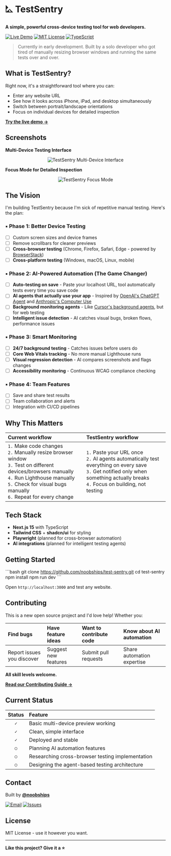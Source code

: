 # ⛡ TestSentry

<div align="left">

**A simple, powerful cross-device testing tool for web developers.**

[![Live Demo](https://img.shields.io/badge/🚀_Try_Live-testsentry.devstool.dev-000000?style=for-the-badge)](https://testsentry.devstool.dev/)
[![MIT License](https://img.shields.io/badge/License-MIT-white?style=for-the-badge&logo=opensourceinitiative&logoColor=black)](LICENSE)
[![TypeScript](https://img.shields.io/badge/TypeScript-000000?style=for-the-badge&logo=typescript&logoColor=white)](https://www.typescriptlang.org/)

</div>

> Currently in early development. Built by a solo developer who got tired of manually resizing browser windows and running the same tests over and over.

## What is TestSentry?

Right now, it's a straightforward tool where you can:
- Enter any website URL 
- See how it looks across iPhone, iPad, and desktop simultaneously
- Switch between portrait/landscape orientations
- Focus on individual devices for detailed inspection

**[Try the live demo →](https://testsentry.devstool.dev/)**

## Screenshots

**Multi-Device Testing Interface**
<div align="center">

![TestSentry Multi-Device Interface](https://rss7lu1con.ufs.sh/f/WPpLHLZ4aXfphJsSqZlIlz8GQ1qkojRbuWKMxasrYF6dvZHt)

</div>

**Focus Mode for Detailed Inspection**
<div align="center">

![TestSentry Focus Mode](https://rss7lu1con.ufs.sh/f/WPpLHLZ4aXfpodkJd8v9OZsLkqiAU0rvbDGdF28anKQyTIJx)

</div>

## The Vision

I'm building TestSentry because I'm sick of repetitive manual testing. Here's the plan:

### ▪️ Phase 1: Better Device Testing
- [ ] Custom screen sizes and device frames
- [ ] Remove scrollbars for cleaner previews
- [ ] **Cross-browser testing** (Chrome, Firefox, Safari, Edge - powered by [BrowserStack](https://www.browserstack.com/))
- [ ] **Cross-platform testing** (Windows, macOS, Linux, mobile)

### ▪️ Phase 2: AI-Powered Automation (The Game Changer)
- [ ] **Auto-testing on save** - Paste your localhost URL, tool automatically tests every time you save code
- [ ] **AI agents that actually use your app** - Inspired by [OpenAI's ChatGPT Agent](https://openai.com/index/introducing-chatgpt-agent/) and [Anthropic's Computer Use](https://www.anthropic.com/news/3-5-models-and-computer-use)
- [ ] **Background monitoring agents** - Like [Cursor's background agents](https://docs.cursor.com/en/background-agent), but for web testing
- [ ] **Intelligent issue detection** - AI catches visual bugs, broken flows, performance issues

### ▪️ Phase 3: Smart Monitoring
- [ ] **24/7 background testing** - Catches issues before users do
- [ ] **Core Web Vitals tracking** - No more manual Lighthouse runs
- [ ] **Visual regression detection** - AI compares screenshots and flags changes
- [ ] **Accessibility monitoring** - Continuous WCAG compliance checking

### ▪️ Phase 4: Team Features
- [ ] Save and share test results
- [ ] Team collaboration and alerts
- [ ] Integration with CI/CD pipelines

## Why This Matters

| **Current workflow** | **TestSentry workflow** |
|:---|:---|
| `1.` Make code changes<br>`2.` Manually resize browser window<br>`3.` Test on different devices/browsers manually<br>`4.` Run Lighthouse manually<br>`5.` Check for visual bugs manually<br>`6.` Repeat for every change | `1.` Paste your URL once<br>`2.` AI agents automatically test everything on every save<br>`3.` Get notified only when something actually breaks<br>`4.` Focus on building, not testing |

## Tech Stack

- **Next.js 15** with TypeScript
- **Tailwind CSS** + **shadcn/ui** for styling
- **Playwright** (planned for cross-browser automation)
- **AI integrations** (planned for intelligent testing agents)

## Getting Started

\`\`\`bash
git clone https://github.com/noobships/test-sentry.git
cd test-sentry
npm install
npm run dev
\`\`\`

Open `http://localhost:3000` and test any website.

## Contributing

This is a new open source project and I'd love help! Whether you:

| **Find bugs** | **Have feature ideas** | **Want to contribute code** | **Know about AI automation** |
|:---|:---|:---|:---|
| Report issues you discover | Suggest new features | Submit pull requests | Share automation expertise |

**All skill levels welcome.**

**[Read our Contributing Guide →](CONTRIBUTING.md)**

## Current Status

| **Status** | **Feature** |
|:---:|:---|
| `✓` | Basic multi-device preview working |
| `✓` | Clean, simple interface |
| `✓` | Deployed and stable |
| `○` | Planning AI automation features |
| `○` | Researching cross-browser testing implementation |
| `○` | Designing the agent-based testing architecture |

## Contact

Built by **[@noobships](https://github.com/noobships)**

[![Email](https://img.shields.io/badge/Email-creativecoder.crco@gmail.com-000000?style=for-the-badge&logo=gmail&logoColor=white)](mailto:creativecoder.crco@gmail.com)
[![Issues](https://img.shields.io/badge/Feedback-Open_an_Issue-white?style=for-the-badge&logo=github&logoColor=black)](https://github.com/noobships/test-sentry/issues)

## License

MIT License - use it however you want.

---

**Like this project? Give it a ⭐**
